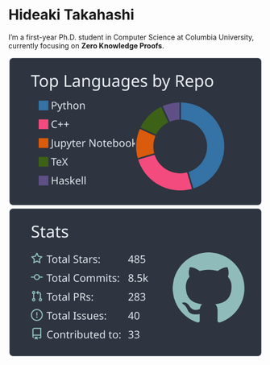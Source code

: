 # Hideaki Takahashi

I’m a first-year Ph.D. student in Computer Science at Columbia University, currently focusing on **Zero Knowledge Proofs**.

<!--[![](https://raw.githubusercontent.com/Koukyosyumei/Koukyosyumei/main/profile-summary-card-output/nord_dark/0-profile-details.svg)](https://github.com/vn7n24fzkq/github-profile-summary-cards)-->
[![](https://raw.githubusercontent.com/Koukyosyumei/Koukyosyumei/main/profile-summary-card-output/nord_dark/1-repos-per-language.svg)](https://github.com/vn7n24fzkq/github-profile-summary-cards)<!--[![](https://raw.githubusercontent.com/Koukyosyumei/Koukyosyumei/main/profile-summary-card-output/nord_dark/2-most-commit-language.svg)](https://github.com/vn7n24fzkq/github-profile-summary-cards)-->[![](https://raw.githubusercontent.com/Koukyosyumei/Koukyosyumei/main/profile-summary-card-output/nord_dark/3-stats.svg)](https://github.com/vn7n24fzkq/github-profile-summary-cards) 
<!--[![][![](https://raw.githubusercontent.com/Koukyosyumei/Koukyosyumei/main/profile-summary-card-output/nord_dark/4-productive-time.svg)](https://github.com/vn7n24fzkq/github-profile-summary-cards)-->



